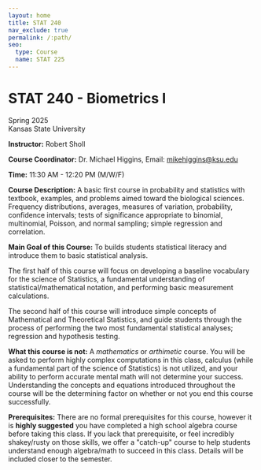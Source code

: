 ```yaml
---
layout: home
title: STAT 240
nav_exclude: true
permalink: /:path/
seo:
  type: Course
  name: STAT 225
---
```


# STAT 240 - Biometrics I
Spring 2025  
Kansas State University

**Instructor:** Robert Sholl

**Course Coordinator:** Dr. Michael Higgins, Email: mikehiggins@ksu.edu

**Time:** 11:30 AM - 12:20 PM (M/W/F)

**Course Description:** A basic first course in probability and statistics with textbook, examples, and problems aimed toward the biological sciences. Frequency distributions, averages, measures of variation, probability, confidence intervals; tests of significance appropriate to binomial, multinomial, Poisson, and normal sampling; simple regression and correlation.

**Main Goal of this Course:** To builds students statistical literacy and introduce them to basic statistical analysis.

The first half of this course will focus on developing a baseline vocabulary for the science of Statistics, a fundamental understanding of statistical/mathematical notation, and performing basic measurement calculations.

The second half of this course will introduce simple concepts of Mathematical and Theoretical Statistics, and guide students through the process of performing the two most fundamental statistical analyses; regression and hypothesis testing.

**What this course is not:** A *mathematics* or *arthimetic* course. You will be asked to perform highly complex computations in this class, calculus (while a fundamental part of the science of Statistics) is not utilized, and your ability to perform accurate mental math will not determine your success. Understanding the concepts and equations introduced throughout the course will be the determining factor on whether or not you end this course successfully. 

**Prerequisites:** There are no formal prerequisites for this course, however it is **highly suggested** you have completed a high school algebra course before taking this class. If you lack that prerequisite, or feel incredibly shakey/rusty on those skills, we offer a "catch-up" course to help students understand enough algebra/math to succeed in this class. Details will be included closer to the semester. 
